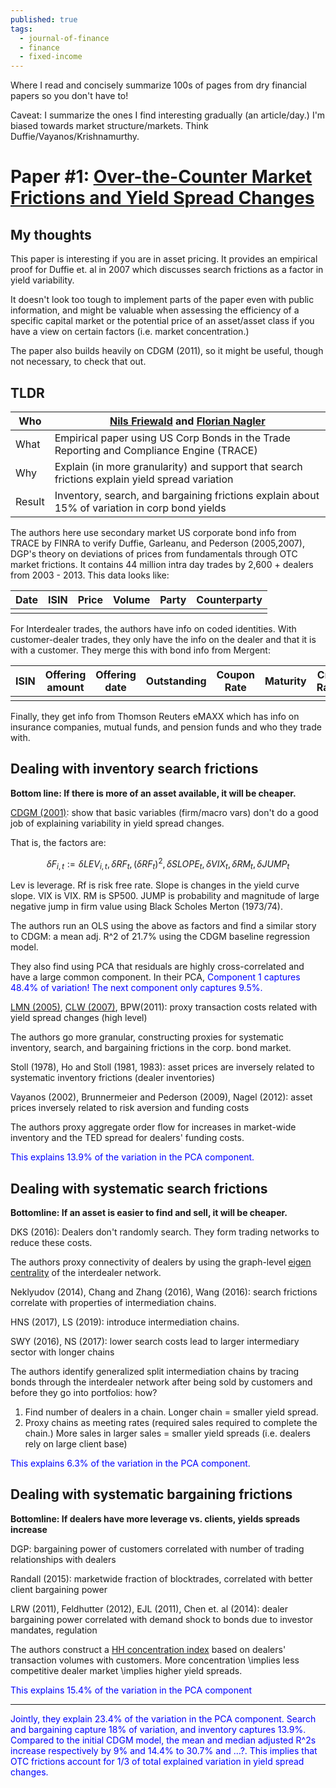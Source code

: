 ```yaml
---
published: true
tags:
  - journal-of-finance
  - finance
  - fixed-income
---
```

Where I read and concisely summarize 100s of pages from dry financial papers so you don't have to!

Caveat: I summarize the ones I find interesting gradually (an article/day.) I'm biased towards market structure/markets. Think Duffie/Vayanos/Krishnamurthy.

# Paper #1: [Over-the-Counter Market Frictions and Yield Spread Changes](https://onlinelibrary.wiley.com/doi/pdf/10.1111/jofi.12827)



## My thoughts

This paper is interesting if you are in asset pricing. It provides an empirical proof for Duffie et. al in 2007 which discusses search frictions as a factor in yield variability.

It doesn't look too tough to implement parts of the paper even with public information, and might be valuable when assessing the efficiency of a specific capital market or the potential price of an asset/asset class if you have a view on certain factors (i.e. market concentration.)

The paper also builds heavily on CDGM (2011), so it might be useful, though not necessary, to check that out.

## TLDR

| Who | [Nils Friewald](https://sites.google.com/site/nilsfriewald) and [Florian Nagler](https://sites.google.com/site/floriannagler/) |
| --- | --- |
| What | Empirical paper using US Corp Bonds in the Trade Reporting and Compliance Engine (TRACE) |
| Why | Explain (in more granularity) and support that search frictions explain yield spread variation |
| Result | Inventory, search, and bargaining frictions explain about 15% of variation in corp bond yields |

The authors here use secondary market US corporate bond info from TRACE by FINRA to verify Duffie, Garleanu, and Pederson (2005,2007), DGP's theory on deviations of prices from fundamentals through OTC market frictions. It contains 44 million intra day trades by 2,600 + dealers from 2003 - 2013.  This data looks like:

|    Date    |    ISIN    |    Price    |    Volume    |    Party    |    Counterparty    |
|------------|------------|-------------|--------------|-------------|--------------------|
|            |            |             |              |             |                    |

For Interdealer trades, the authors have info on coded identities. With customer-dealer trades, they only have the info on the dealer and that it is with a customer. They merge this with bond info from Mergent:

| ISIN | Offering amount | Offering date | Outstanding | Coupon Rate | Maturity | Credit Rating |
|------|-----------------|---------------|-------------|-------------|----------|---------------|
|      |                 |               |             |             |          |               |

Finally, they get info from Thomson Reuters eMAXX which has info on insurance companies, mutual funds, and pension funds and who they trade with.

## Dealing with inventory search frictions

**Bottom line: If there is more of an asset available, it will be cheaper.**

[CDGM (2001)](http://pages.stern.nyu.edu/~cedmond/phd/Collin-Dufresne%20et%20al%20JF%202001.pdf): show that basic variables (firm/macro vars) don't do a good job of explaining variability in yield spread changes.

That is, the factors are:

$$ \delta F_{i,t} := \delta LEV_{i,t}, \delta RF_t, (\delta RF_t)^2, \delta SLOPE_t, \delta VIX_t, \delta RM_t, \delta JUMP_t $$

Lev is leverage. Rf is risk free rate. Slope is changes in the yield curve slope. VIX is VIX. RM is SP500. JUMP is probability and magnitude of large negative jump in firm value using Black Scholes Merton (1973/74).

The authors run an OLS using the above as factors and find a similar story to CDGM: a mean adj. R^2 of 21.7% using the CDGM baseline regression model.

They also find using PCA that residuals are highly cross-correlated and have a large common component. In their PCA, <span style="color:blue">Component 1 captures 48.4% of variation! The next component only captures 9.5%.</span>

[LMN (2005)](http://dx.doi.org/10.1111/j.1540-6261.2005.00797.x), [CLW (2007)](http://dx.doi.org/10.1111/j.1540-6261.2007.01203.x), BPW(2011): proxy transaction costs related with yield spread changes (high level)

The authors go more granular, constructing proxies for systematic inventory, search, and bargaining frictions in the corp. bond market.

Stoll (1978), Ho and Stoll (1981, 1983): asset prices are inversely related to systematic inventory frictions (dealer inventories)

Vayanos (2002), Brunnermeier and Pederson (2009), Nagel (2012): asset prices inversely related to risk aversion and funding costs

The authors proxy aggregate order flow for increases in market-wide inventory and the TED spread for dealers' funding costs.

<span style="color:blue"> This explains 13.9% of the variation in the PCA component.</span>

## Dealing with systematic search frictions

**Bottomline: If an asset is easier to find and sell, it will be cheaper.**

DKS (2016): Dealers don't randomly search. They form trading networks to reduce these costs.

The authors proxy connectivity of dealers by using the graph-level [eigen centrality](https://en.wikipedia.org/wiki/Eigenvector_centrality) of the interdealer network.

Neklyudov (2014), Chang and Zhang (2016), Wang (2016): search frictions correlate with properties of intermediation chains.

HNS (2017), LS (2019): introduce intermediation chains.

SWY (2016), NS (2017): lower search costs lead to larger intermediary sector with longer chains

The authors identify generalized split intermediation chains by tracing bonds through the interdealer network after being sold by customers and before they go into portfolios: how?

1. Find number of dealers in a chain. Longer chain = smaller yield spread.
2. Proxy chains as meeting rates (required sales required to complete the chain.) More sales in larger sales = smaller yield spreads (i.e. dealers rely on large client base)

<span style="color:blue">This explains 6.3% of the variation in the PCA component.</span>

## Dealing with systematic bargaining frictions

**Bottomline: If dealers have more leverage vs. clients, yields spreads increase**

DGP: bargaining power of customers correlated with number of trading relationships with dealers

Randall (2015): marketwide fraction of blocktrades, correlated with better client bargaining power

LRW (2011), Feldhutter (2012), EJL (2011), Chen et. al (2014): dealer bargaining power correlated with demand shock to bonds due to investor mandates, regulation

The authors construct a [HH concentration index](https://www.investopedia.com/terms/h/hhi.asp) based on dealers' transaction volumes with customers. More concentration \implies less competitive dealer market \implies higher yield spreads.

<span style="color:blue">This explains 15.4% of the variation in the PCA component</span>

___

<span style="color:blue"> Jointly, they explain 23.4% of the variation in the PCA component. Search and bargaining capture 18% of variation, and inventory captures 13.9%. Compared to the initial CDGM model, the mean and median adjusted R^2s increase respectively by 9% and 14.4% to 30.7% and …?. This implies that OTC frictions account for 1/3 of total explained variation in yield spread changes.</span>
